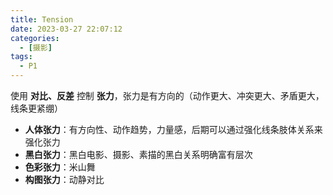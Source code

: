 ```yaml
---
title: Tension
date: 2023-03-27 22:07:12
categories:
  - [摄影]
tags:
  - P1
---
```


使用 **对比、反差** 控制 **张力**，张力是有方向的（动作更大、冲突更大、矛盾更大，线条更紧绷）

- **人体张力**：有方向性、动作趋势，力量感，后期可以通过强化线条肢体关系来强化张力
- **黑白张力**：黑白电影、摄影、素描的黑白关系明确富有层次
- **色彩张力**：米山舞
- **构图张力**：动静对比
